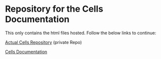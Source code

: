 # Repository for the Cells Documentation

This only contains the html files hosted. Follow the below links to continue:

[Actual Cells Repository](https://github.com/TheRoot89/Cells) (private Repo)

[Cells Documentation](https://theroot89.github.io/CellsDoc/index.html)
